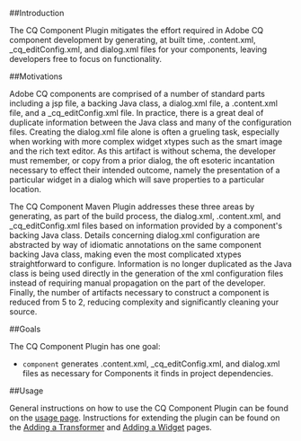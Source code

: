 ##Introduction

The CQ Component Plugin mitigates the effort required in Adobe CQ component development by generating, at built time, .content.xml, _cq_editConfig.xml, and dialog.xml files for your components, leaving developers free to focus on functionality.

##Motivations

Adobe CQ components are comprised of a number of standard parts including a jsp file, a backing Java class, a dialog.xml file, a .content.xml file, and a _cq_editConfig.xml file. In practice, there is a great deal of duplicate information between the Java class and many of the configuration files. Creating the dialog.xml file alone is often a grueling task, especially when working with more complex widget xtypes such as the smart image and the rich text editor. As this artifact is without schema, the developer must remember, or copy from a prior dialog, the oft esoteric incantation necessary to effect their intended outcome, namely the presentation of a particular widget in a dialog which will save properties to a particular location.

The CQ Component Maven Plugin addresses these three areas by generating, as part of the build process, the dialog.xml, .content.xml, and _cq_editConfig.xml files based on information provided by a component's backing Java class. Details concerning dialog.xml configuration are abstracted by way of idiomatic annotations on the same component backing Java class, making even the most complicated xtypes straightforward to configure. Information is no longer duplicated as the Java class is being used directly in the generation of the xml configuration files instead of requiring manual propagation on the part of the developer. Finally, the number of artifacts necessary to construct a component is reduced from 5 to 2, reducing complexity and significantly cleaning your source.

##Goals

The CQ Component Plugin has one goal:

* `component` generates .content.xml, _cq_editConfig.xml, and dialog.xml files as necessary for Components it finds in project dependencies.

##Usage

General instructions on how to use the CQ Component Plugin can be found on the [usage page](usage.html).  Instructions for
extending the plugin can be found on the [Adding a Transformer](adding-a-transformer.html) and [Adding a Widget](adding-a-widget.html)
pages.

